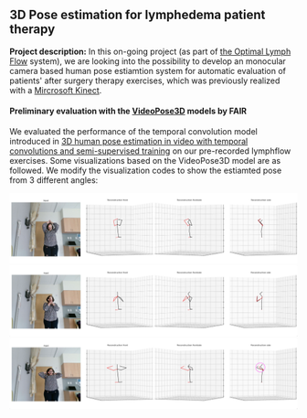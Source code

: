 ## 3D Pose estimation for lymphedema patient therapy

**Project description:** In this on-going project (as part of [the Optimal Lymph Flow](https://optimallymph.org/) system), we are looking into the possibility to develop an monocular camera based human pose estiamtion system for automatic evaluation of patients' after surgery therapy exercises, which was previously realized with a [Mircrosoft Kinect](https://developer.microsoft.com/en-us/windows/kinect).

#### Preliminary evaluation with the [VideoPose3D](https://github.com/facebookresearch/VideoPose3D) models by FAIR

We evaluated the performance of the temporal convolution model introduced in [3D human pose estimation in video with temporal convolutions and semi-supervised training](https://arxiv.org/abs/1811.11742) on our pre-recorded lymphflow exercises. Some visualizations based on the VideoPose3D model are as followed. We modify the visualization codes to show the estiamted pose from 3 different angles:

<img src="images/3D-pose.png?raw=true"/>

<img src="images/3D-pose2.png?raw=true"/>

<img src="images/3D-pose3.png?raw=true"/>